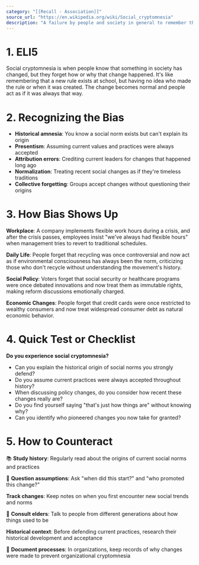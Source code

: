 ```yaml
---
category: "[[Recall - Association]]"
source_url: "https://en.wikipedia.org/wiki/Social_cryptomnesia"
description: "A failure by people and society in general to remember the origin of a change in which people know that a change has occurred in society but forget how this change occurred"
---
```


# 1. ELI5

Social cryptomnesia is when people know that something in society has changed, but they forget how or why that change happened. It's like remembering that a new rule exists at school, but having no idea who made the rule or when it was created. The change becomes normal and people act as if it was always that way.

# 2. Recognizing the Bias

- **Historical amnesia**: You know a social norm exists but can't explain its origin
- **Presentism**: Assuming current values and practices were always accepted
- **Attribution errors**: Crediting current leaders for changes that happened long ago
- **Normalization**: Treating recent social changes as if they're timeless traditions
- **Collective forgetting**: Groups accept changes without questioning their origins

# 3. How Bias Shows Up

**Workplace**: A company implements flexible work hours during a crisis, and after the crisis passes, employees insist "we've always had flexible hours" when management tries to revert to traditional schedules.

**Daily Life**: People forget that recycling was once controversial and now act as if environmental consciousness has always been the norm, criticizing those who don't recycle without understanding the movement's history.

**Social Policy**: Voters forget that social security or healthcare programs were once debated innovations and now treat them as immutable rights, making reform discussions emotionally charged.

**Economic Changes**: People forget that credit cards were once restricted to wealthy consumers and now treat widespread consumer debt as natural economic behavior.

# 4. Quick Test or Checklist

**Do you experience social cryptomnesia?**

- Can you explain the historical origin of social norms you strongly defend?
- Do you assume current practices were always accepted throughout history?
- When discussing policy changes, do you consider how recent these changes really are?
- Do you find yourself saying "that's just how things are" without knowing why?
- Can you identify who pioneered changes you now take for granted?

# 5. How to Counteract

📚 **Study history**: Regularly read about the origins of current social norms and practices

🤔 **Question assumptions**: Ask "when did this start?" and "who promoted this change?"

**Track changes**: Keep notes on when you first encounter new social trends and norms

💬 **Consult elders**: Talk to people from different generations about how things used to be

 **Historical context**: Before defending current practices, research their historical development and acceptance

📝 **Document processes**: In organizations, keep records of why changes were made to prevent organizational cryptomnesia
